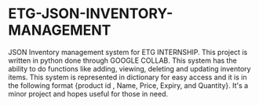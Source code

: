 # ETG-JSON-INVENTORY-MANAGEMENT
JSON Inventory management system for ETG INTERNSHIP. This project is written in python done through GOOGLE COLLAB. This system has the ability to do functions like adding, viewing, deleting and updating inventory items. This system is represented in dictionary for easy access and it is in the following format {product id , Name, Price, Expiry, and Quantity}. It's a minor project and hopes useful for those in need.
